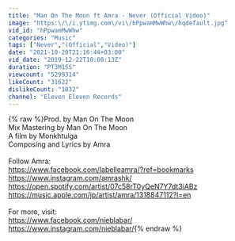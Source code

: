 ```yaml
---
title: "Man On The Moon ft Amra - Never (Official Video)"
image: "https:\/\/i.ytimg.com\/vi\/hPpwamMwWhw\/hqdefault.jpg"
vid_id: "hPpwamMwWhw"
categories: "Music"
tags: ["Never","(Official","Video)"]
date: "2021-10-20T21:16:44+03:00"
vid_date: "2019-12-22T10:00:13Z"
duration: "PT3M15S"
viewcount: "5299314"
likeCount: "31622"
dislikeCount: "1032"
channel: "Eleven Eleven Records"
---
```

{% raw %}Prod. by Man On The Moon<br />Mix Mastering by Man On The Moon <br />A film by Monkhtulga<br />Composing and Lyrics by Amra<br /><br />Follow Amra:<br /><a rel="nofollow" target="blank" href="https://www.facebook.com/labelleamra/?ref=bookmarks">https://www.facebook.com/labelleamra/?ref=bookmarks</a><br /><a rel="nofollow" target="blank" href="https://www.instagram.com/amrashk/">https://www.instagram.com/amrashk/</a><br /><a rel="nofollow" target="blank" href="https://open.spotify.com/artist/07c58rT0yQeN7Y7dt3iABz">https://open.spotify.com/artist/07c58rT0yQeN7Y7dt3iABz</a><br /><a rel="nofollow" target="blank" href="https://music.apple.com/jp/artist/amra/1318847112?l=en">https://music.apple.com/jp/artist/amra/1318847112?l=en</a><br /><br />For more, visit: <br /><a rel="nofollow" target="blank" href="https://www.facebook.com/nieblabar/">https://www.facebook.com/nieblabar/</a><br /><a rel="nofollow" target="blank" href="https://www.instagram.com/nieblabar/">https://www.instagram.com/nieblabar/</a>{% endraw %}
